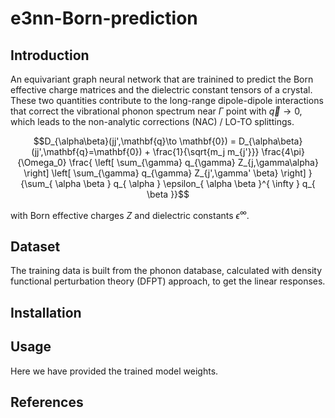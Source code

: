# e3nn-Born-prediction


## Introduction
An equivariant graph neural network that are trainined to predict the Born effective charge matrices and the dielectric constant tensors of a crystal.
These two quantities contribute to the long-range dipole-dipole interactions that correct the vibrational phonon spectrum near $\Gamma$ point with $\vec{q} \rightarrow 0$, which leads to the non-analytic corrections (NAC) / LO-TO splittings.

$$D_{\alpha\beta}(jj',\mathbf{q}\to \mathbf{0}) = D_{\alpha\beta}(jj',\mathbf{q}=\mathbf{0}) + \frac{1}{\sqrt{m_j m_{j'}}} \frac{4\pi}{\Omega_0} \frac{ \left[  \sum_{\gamma} q_{\gamma} Z_{j,\gamma\alpha} \right] \left[ \sum_{\gamma} q_{\gamma} Z_{j',\gamma' \beta} \right] } {\sum_{ \alpha \beta } q_{ \alpha } \epsilon_{ \alpha \beta }^{ \infty } q_{ \beta }}$$

with Born effective charges $Z$ and dielectric constants $\epsilon^{ \infty }$.
 




## Dataset
The training data is built from the phonon database, calculated with density functional perturbation theory (DFPT) approach, to get the linear responses.



## Installation




## Usage

Here we have provided the trained model weights.



## References




